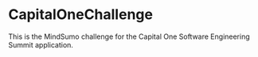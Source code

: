 # CapitalOneChallenge
This is the MindSumo challenge for the Capital One Software Engineering Summit application.
